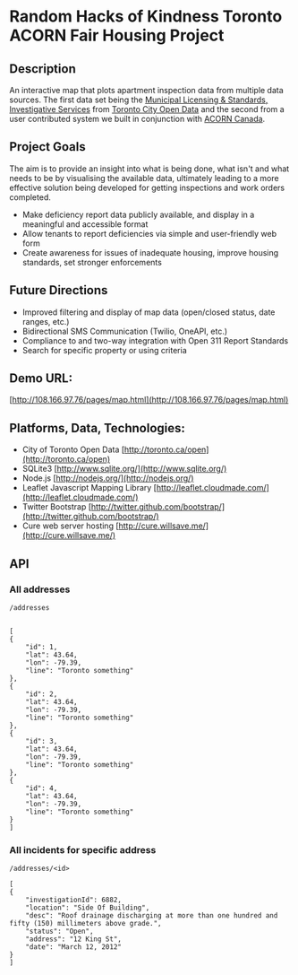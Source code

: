 # Random Hacks of Kindness Toronto ACORN Fair Housing Project

## Description

An interactive map that plots apartment inspection data from multiple data sources. The first data set being the [Municipal Licensing & Standards, Investigative Services](http://www.toronto.ca/investigationactivity/index.htm) from [Toronto City Open Data](http://toronto.ca/open) and the second from a user contributed system we built in conjunction with [ACORN Canada](http://www.acorncanada.org/).

## Project Goals

The aim is to provide an insight into what is being done, what isn't and what needs to be by visualising the available data, ultimately leading to a more effective solution being developed for getting inspections and work orders completed.

- Make deficiency report data publicly available, and display in a meaningful and accessible format
- Allow tenants to report deficiencies via simple and user-friendly web form
- Create awareness for issues of inadequate housing, improve housing standards, set stronger enforcements

## Future Directions

- Improved filtering and display of map data (open/closed status, date ranges, etc.)
- Bidirectional SMS Communication (Twilio, OneAPI, etc.)
- Compliance to and two-way integration with Open 311 Report Standards
- Search for specific property or using criteria

## Demo URL:

[http://108.166.97.76/pages/map.html](http://108.166.97.76/pages/map.html)

## Platforms, Data, Technologies:

- City of Toronto Open Data [http://toronto.ca/open](http://toronto.ca/open)
- SQLite3 [http://www.sqlite.org/](http://www.sqlite.org/)
- Node.js [http://nodejs.org/](http://nodejs.org/)
- Leaflet Javascript Mapping Library [http://leaflet.cloudmade.com/](http://leaflet.cloudmade.com/)
- Twitter Bootstrap [http://twitter.github.com/bootstrap/](http://twitter.github.com/bootstrap/)
- Cure web server hosting [http://cure.willsave.me/](http://cure.willsave.me/)


## API

### All addresses


    /addresses
    
 
    [
    {
        "id": 1,
        "lat": 43.64,
        "lon": -79.39,
        "line": "Toronto something"
    },
    {
        "id": 2,
        "lat": 43.64,
        "lon": -79.39,
        "line": "Toronto something"
    },
    {
        "id": 3,
        "lat": 43.64,
        "lon": -79.39,
        "line": "Toronto something"
    },
    {
        "id": 4,
        "lat": 43.64,
        "lon": -79.39,
        "line": "Toronto something"
    }
    ]

### All incidents for specific address


    /addresses/<id>  

    [
    {
        "investigationId": 6882,
        "location": "Side Of Building",
        "desc": "Roof drainage discharging at more than one hundred and fifty (150) millimeters above grade.",
        "status": "Open",
        "address": "12 King St",
        "date": "March 12, 2012"
    }
    ]
  
